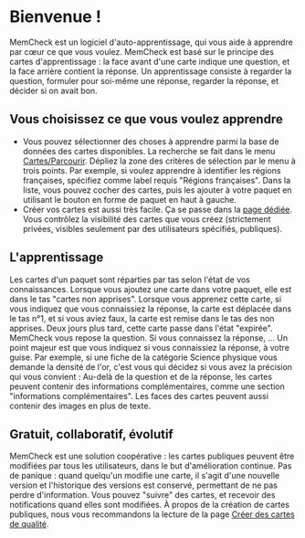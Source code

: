 ﻿# Bienvenue !
MemCheck est un logiciel d'auto-apprentissage, qui vous aide à apprendre par cœur ce que vous voulez.
MemCheck est basé sur le principe des cartes d'apprentissage : la face avant d'une carte indique une question, et la face arrière contient la réponse.
Un apprentissage consiste à regarder la question, formuler pour soi-même une réponse, regarder la réponse, et décider si on avait bon.

## Vous choisissez ce que vous voulez apprendre
- Vous pouvez sélectionner des choses à apprendre parmi la base de données des cartes disponibles.
    La recherche se fait dans le menu [Cartes/Parcourir](https://memcheckfr.azurewebsites.net/Search/Index).
    Dépliez la zone des critères de sélection par le menu à trois points.
    Par exemple, si voulez apprendre à identifier les régions françaises, spécifiez comme label requis "Régions françaises".
    Dans la liste, vous pouvez cocher des cartes, puis les ajouter à votre paquet en utilisant le bouton en forme de paquet en haut à gauche.
- Créer vos cartes est aussi très facile.
    Ça se passe dans la [page dédiée](https://memcheckfr.azurewebsites.net/Authoring/Index).
    Vous contrôlez la visibilité des cartes que vous créez (strictement privées, visibles seulement par des utilisateurs spécifiés, publiques).

## L'apprentissage
Les cartes d'un paquet sont réparties par tas selon l'état de vos connaissances.
Lorsque vous ajoutez une carte dans votre paquet, elle est dans le tas "cartes non apprises".
Lorsque vous apprenez cette carte, si vous indiquez que vous connaissiez la réponse, la carte est déplacée dans le tas n°1, et si vous aviez faux, la carte est remise dans le tas des non apprises.
Deux jours plus tard, cette carte passe dans l'état "expirée".
MemCheck vous repose la question.
Si vous connaissez la réponse, ...
Un point majeur est que vous indiquez si vous connaissiez la réponse, à votre guise.
Par exemple, si une fiche de la catégorie Science physique vous demande la densité de l'or, c'est vous qui décidez si vous avez la précision qui vous convient :
Au-delà de la question et de la réponse, les cartes peuvent contenir des informations complémentaires, comme une section "informations complémentaires".
Les faces des cartes peuvent aussi contenir des images en plus de texte.

## Gratuit, collaboratif, évolutif
MemCheck est une solution coopérative : les cartes publiques peuvent être modifiées par tous les utilisateurs, dans le but d'amélioration continue.
Pas de panique : quand quelqu'un modifie une carte, il s'agit d'une nouvelle version et l'historique des versions est conservé, permettant de ne pas perdre d'information.
Vous pouvez "suivre" des cartes, et recevoir des notifications quand elles sont modifiées.
À propos de la création de cartes publiques, nous vous recommandons la lecture de la page [Créer des cartes de qualité](https://memcheckfr.azurewebsites.net/Doc/MdRenderer?refererRoute=%2FAuthoring%2FIndex&cultureName=fr).
